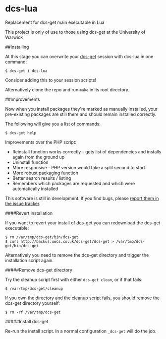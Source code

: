 # dcs-lua
Replacement for dcs-get main executable in Lua

This project is only of use to those using dcs-get at the University of Warwick

##Installing

At this stage you can overwrite your [dcs-get](http://backus.uwcs.co.uk/dcs-get/) session with dcs-lua in one command:

    $ dcs-get i dcs-lua

Consider adding this to your session scripts!

Alternatively clone the repo and run `make` in its root directory.

##Improvements

Now when you install packages they're marked as manually installed, your pre-existing packages are still there and should remain installed correctly.

The following will give you a list of commands:

    $ dcs-get help

Improvements over the PHP script:
+ Reinstall function works correctly - gets list of dependencies and installs again from the ground up
+ Uninstall function
+ More responsive - PHP version would take a split second to start
+ More robust packaging function
+ Better search results / listing
+ Remembers which packages are requested and which were automatically installed

This software is still in development. If you find bugs, please [report them in the issue tracker](https://github.com/Veltas/dcs-lua/issues).

####Revert installation

If you want to revert your install of dcs-get you can redownload the dcs-get executable:

    $ rm /var/tmp/dcs-get/bin/dcs-get
    $ curl http://backus.uwcs.co.uk/dcs-get/dcs-get > /var/tmp/dcs-get/bin/dcs-get

Alternatively you need to remove the dcs-get directory and trigger the installation script again.

#####Remove dcs-get directory

Try the cleanup script first with either `dcs-get clean`, or if that fails:

    $ /var/tmp/dcs-get/cleanup

If you own the directory and the cleanup script fails, you should remove the dcs-get directory yourself:

    $ rm -rf /var/tmp/dcs-get

#####Install dcs-get

Re-run the install script. In a normal configuration `_dcs-get` will do the job.
